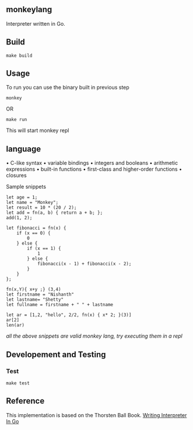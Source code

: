 ## monkeylang


Interpreter written in Go.

## Build

```
make build
```

## Usage

To run you can use the binary built in previous step
```
monkey
```

OR

```
make run
```

This will start monkey repl

## language

• C-like syntax
• variable bindings
• integers and booleans
• arithmetic expressions
• built-in functions
• first-class and higher-order functions
• closures


Sample snippets
```
let age = 1;
let name = "Monkey";
let result = 10 * (20 / 2);
let add = fn(a, b) { return a + b; };
add(1, 2);

let fibonacci = fn(x) {
    if (x == 0) {
        0
    } else {
        if (x == 1) {
            1
        } else {
            fibonacci(x - 1) + fibonacci(x - 2);
        }
    }
};

fn(x,Y){ x+y ;} (3,4) 
let firstname = "Nishanth"
let lastname= "Shetty"
let fullname = firstname + " " + lastname

let ar = [1,2, "hello", 2/2, fn(x) { x* 2; }(3)]
ar[2]
len(ar)
```
_all the above snippets are valid monkey lang, try executing them in a repl_


## Developement and Testing

### Test
```
make test   
```

## Reference

This implementation is based on the Thorsten Ball Book. [Writing Interpreter In Go](https://edu.anarcho-copy.org/Programming%20Languages/Go/writing%20an%20INTERPRETER%20in%20go.pdf)
